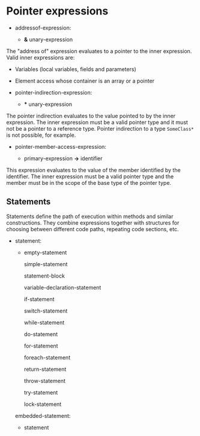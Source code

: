 

Pointer expressions
===================

-   addressof-expression:

    -   **&** unary-expression

The "address of" expression evaluates to a pointer to the inner expression. Valid inner expressions are:

-   Variables (local variables, fields and parameters)

-   Element access whose container is an array or a pointer


-   pointer-indirection-expression:

    -   **\*** unary-expression

The pointer indirection evaluates to the value pointed to by the inner expression. The inner expression must be a valid pointer type and it must not be a pointer to a reference type. Pointer indirection to a type `SomeClass*` is not possible, for example.

-   pointer-member-access-expression:

    -   primary-expression **-\>** identifier

This expression evaluates to the value of the member identified by the identifier. The inner expression must be a valid pointer type and the member must be in the scope of the base type of the pointer type.


Statements
----------

Statements define the path of execution within methods and similar constructions. They combine expressions together with structures for choosing between different code paths, repeating code sections, etc.

-   statement:

    -   empty-statement

        simple-statement

        statement-block

        variable-declaration-statement

        if-statement

        switch-statement

        while-statement

        do-statement

        for-statement

        foreach-statement

        return-statement

        throw-statement

        try-statement

        lock-statement

    embedded-statement:

    -   statement


